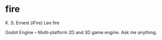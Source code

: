 # fire

K. S. Ernest (iFire) Lee fire

Godot Engine – Multi-platform 2D and 3D game engine. Ask me anything.